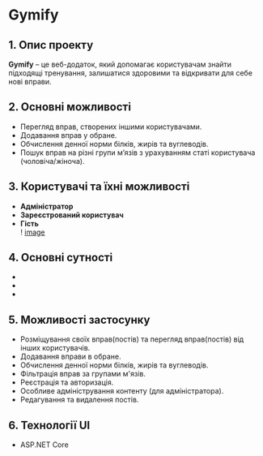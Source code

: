 # Gymify

## 1. Опис проекту
**Gymify** – це веб-додаток, який допомагає користувачам знайти підходящі тренування, залишатися здоровими та відкривати для себе нові вправи.

## 2. Основні можливості
- Перегляд вправ, створених іншими користувачами.  
- Додавання вправ у обране.  
- Обчислення денної норми білків, жирів та вуглеводів.  
- Пошук вправ на різні групи м’язів з урахуванням статі користувача (чоловіча/жіноча).  

## 3. Користувачі та їхні можливості
- **Адміністратор**  
- **Зареєстрований користувач**  
- **Гість**  
! [image](https://github.com/Glade777/WEBProject/blob/main/Hierarchy.png)

## 4. Основні сутності
-
-
-

## 5. Можливості застосунку  
- Розміщування своїх вправ(постів) та перегляд вправ(постів) від інших користувачів.  
- Додавання вправи в обране.  
- Обчислення денної норми білків, жирів та вуглеводів.  
- Фільтрація вправ за групами м'язів.
- Реєстрація та авторизація.
- Особливе адміністрування контенту (для адміністратора).
- Редагування та видалення постів.

## 6. Технології UI
- ASP.NET Core  


